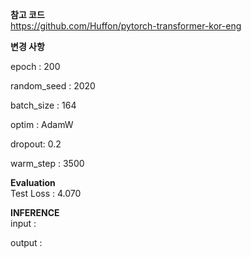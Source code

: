 **참고 코드**  
https://github.com/Huffon/pytorch-transformer-kor-eng

**변경 사항**

epoch : 200

random_seed : 2020

batch_size : 164

optim : AdamW

dropout: 0.2

warm_step : 3500

**Evaluation**  
Test Loss : 4.070

**INFERENCE**  
input : 

output : 
